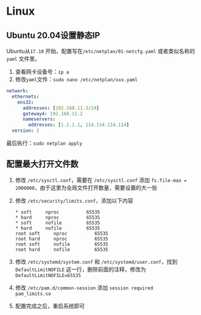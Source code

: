 # Linux

## Ubuntu 20.04设置静态IP

Ubuntu从`17.10` 开始，配置写在`/etc/netplan/01-netcfg.yaml` 或者类似名称的`yaml` 文件里。

1. 查看网卡设备号：`ip a`
2. 修改`yaml`文件：`sudo nano /etc/netplan/xxx.yaml`

```yaml
network:
  ethernets:
    ens32:
      addresses: [192.168.11.3/24]
      gateway4: 192.168.11.2
      nameservers:
        addresses: [1.1.1.1, 114.114.114.114]
  version: 2
```

最后执行：`sudo netplan apply`

## 配置最大打开文件数

1. 修改 `/etc/sysctl.conf`，需要在 `/etc/sysctl.conf` 添加 `fs.file-max = 2000000`，由于这里为全局文件打开数量，需要设置的大一些

2. 修改 `/etc/security/limits.conf`，添加以下内容

    ```text
    * soft     nproc          65535
    * hard     nproc          65535
    * soft     nofile         65535
    * hard     nofile         65535
    root soft     nproc          65535
    root hard     nproc          65535
    root soft     nofile         65535
    root hard     nofile         65535
    ```

3. 修改 `/etc/systemd/system.conf` 和 `/etc/systemd/user.conf`，找到 `DefaultLimitNOFILE` 这一行，删除前面的注释，修改为 `DefaultLimitNOFILE=65535`

4. 修改 `/etc/pam.d/common-session` 添加 `session required        pam_limits.so`

5. 配置完成之后，重启系统即可
